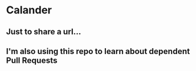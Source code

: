 # Calander
## Just to share a url...
## I'm also using  this repo to learn about dependent Pull Requests